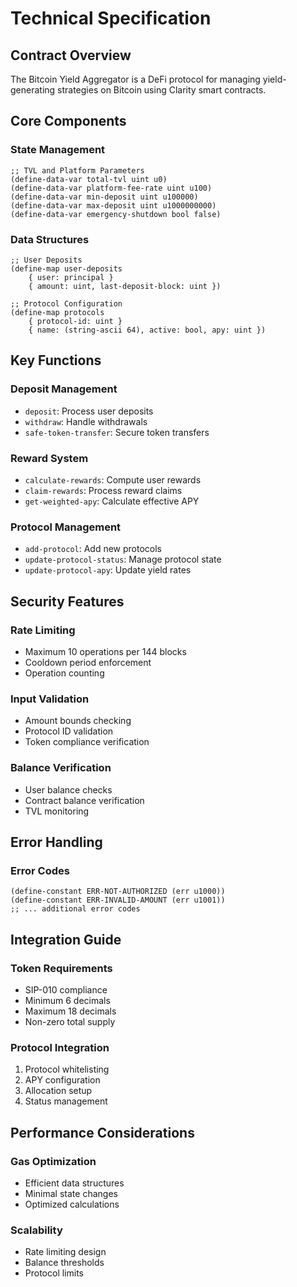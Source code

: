 # Technical Specification

## Contract Overview

The Bitcoin Yield Aggregator is a DeFi protocol for managing yield-generating strategies on Bitcoin using Clarity smart contracts.

## Core Components

### State Management

```clarity
;; TVL and Platform Parameters
(define-data-var total-tvl uint u0)
(define-data-var platform-fee-rate uint u100)
(define-data-var min-deposit uint u100000)
(define-data-var max-deposit uint u1000000000)
(define-data-var emergency-shutdown bool false)
```

### Data Structures

```clarity
;; User Deposits
(define-map user-deposits
    { user: principal }
    { amount: uint, last-deposit-block: uint })

;; Protocol Configuration
(define-map protocols
    { protocol-id: uint }
    { name: (string-ascii 64), active: bool, apy: uint })
```

## Key Functions

### Deposit Management

- `deposit`: Process user deposits
- `withdraw`: Handle withdrawals
- `safe-token-transfer`: Secure token transfers

### Reward System

- `calculate-rewards`: Compute user rewards
- `claim-rewards`: Process reward claims
- `get-weighted-apy`: Calculate effective APY

### Protocol Management

- `add-protocol`: Add new protocols
- `update-protocol-status`: Manage protocol state
- `update-protocol-apy`: Update yield rates

## Security Features

### Rate Limiting

- Maximum 10 operations per 144 blocks
- Cooldown period enforcement
- Operation counting

### Input Validation

- Amount bounds checking
- Protocol ID validation
- Token compliance verification

### Balance Verification

- User balance checks
- Contract balance verification
- TVL monitoring

## Error Handling

### Error Codes

```clarity
(define-constant ERR-NOT-AUTHORIZED (err u1000))
(define-constant ERR-INVALID-AMOUNT (err u1001))
;; ... additional error codes
```

## Integration Guide

### Token Requirements

- SIP-010 compliance
- Minimum 6 decimals
- Maximum 18 decimals
- Non-zero total supply

### Protocol Integration

1. Protocol whitelisting
2. APY configuration
3. Allocation setup
4. Status management

## Performance Considerations

### Gas Optimization

- Efficient data structures
- Minimal state changes
- Optimized calculations

### Scalability

- Rate limiting design
- Balance thresholds
- Protocol limits
